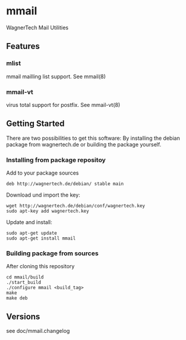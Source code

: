 # mmail
WagnerTech Mail Utilities

## Features

### mlist
mmail mailling list support. See mmail(8)

### mmail-vt
virus total support for postfix. See mmail-vt(8)

## Getting Started

There are two possibilities to get this software: By installing the debian package from 
wagnertech.de or building the package yourself.

### Installing from package repositoy
Add to your package sources
```
deb http://wagnertech.de/debian/ stable main
```
Download und import the key:
```
wget http://wagnertech.de/debian/conf/wagnertech.key
sudo apt-key add wagnertech.key
```
Update and install:
```
sudo apt-get update
sudo apt-get install mmail
```
### Building package from sources
After cloning this repository
```
cd mmail/build
./start_build
./configure mmail <build_tag>
make
make deb
```
## Versions

see doc/mmail.changelog

